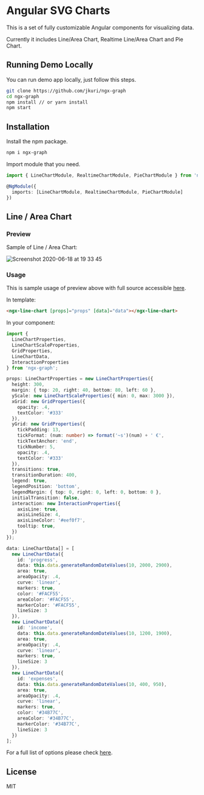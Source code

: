 # Angular SVG Charts

This is a set of fully customizable Angular components for visualizing data.

Currently it includes Line/Area Chart, Realtime Line/Area Chart and Pie Chart.

## Running Demo Locally

You can run demo app locally, just follow this steps.

```sh
git clone https://github.com/jkuri/ngx-graph
cd ngx-graph
npm install // or yarn install
npm start
```

## Installation

Install the npm package.

```sh
npm i ngx-graph
```

Import module that you need.

```ts
import { LineChartModule, RealtimeChartModule, PieChartModule } from 'ngx-graph';

@NgModule({
  imports: [LineChartModule, RealtimeChartModule, PieChartModule]
})
```

## Line / Area Chart

### Preview

Sample of Line / Area Chart:

![Screenshot 2020-06-18 at 19 33 45](https://user-images.githubusercontent.com/1796022/85053421-c1a33500-b19a-11ea-83ab-904f9aa45b3a.png)

### Usage

This is sample usage of preview above with full source accessible [here](https://github.com/jkuri/ngx-graph/tree/master/projects/app/src/app/components/demo-line-area-chart).

In template:

```html
<ngx-line-chart [props]="props" [data]="data"></ngx-line-chart>
```

In your component:

```ts
import {
  LineChartProperties,
  LineChartScaleProperties,
  GridProperties,
  LineChartData,
  InteractionProperties
} from 'ngx-graph';

props: LineChartProperties = new LineChartProperties({
  height: 300,
  margin: { top: 20, right: 40, bottom: 80, left: 60 },
  yScale: new LineChartScaleProperties({ min: 0, max: 3000 }),
  xGrid: new GridProperties({
    opacity: .4,
    textColor: '#333'
  }),
  yGrid: new GridProperties({
    tickPadding: 13,
    tickFormat: (num: number) => format('~s')(num) + ' €',
    tickTextAnchor: 'end',
    tickNumber: 5,
    opacity: .4,
    textColor: '#333'
  }),
  transitions: true,
  transitionDuration: 400,
  legend: true,
  legendPosition: 'bottom',
  legendMargin: { top: 0, right: 0, left: 0, bottom: 0 },
  initialTransition: false,
  interaction: new InteractionProperties({
    axisLine: true,
    axisLineSize: 4,
    axisLineColor: '#eef0f7',
    tooltip: true,
  })
});

data: LineChartData[] = [
  new LineChartData({
    id: 'progress',
    data: this.data.generateRandomDateValues(10, 2000, 2900),
    area: true,
    areaOpacity: .4,
    curve: 'linear',
    markers: true,
    color: '#FACF55',
    areaColor: '#FACF55',
    markerColor: '#FACF55',
    lineSize: 3
  }),
  new LineChartData({
    id: 'income',
    data: this.data.generateRandomDateValues(10, 1200, 1900),
    area: true,
    areaOpacity: .4,
    curve: 'linear',
    markers: true,
    lineSize: 3
  }),
  new LineChartData({
    id: 'expenses',
    data: this.data.generateRandomDateValues(10, 400, 950),
    area: true,
    areaOpacity: .4,
    curve: 'linear',
    markers: true,
    color: '#34B77C',
    areaColor: '#34B77C',
    markerColor: '#34B77C',
    lineSize: 3
  })
];
```

For a full list of options please check [here](https://github.com/jkuri/ngx-graph/blob/master/projects/ngx-graph/src/lib/line-chart/line-chart.class.ts#L233-L246).

## License

MIT
